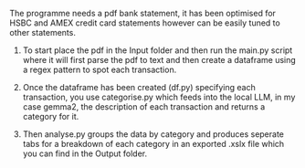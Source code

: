 The programme needs a pdf bank statement, it has been optimised for HSBC and AMEX credit card statements however can be easily tuned to other statements. 

1. To start place the pdf in the Input folder and then run the main.py script where it will first parse the pdf to text and then create a dataframe using a regex pattern to spot each transaction.

2. Once the dataframe has been created (df.py) specifying each transaction, you use categorise.py which feeds into the local LLM, in my case gemma2,  the description of each transaction and returns a category for it.

3. Then analyse.py groups the data by category and produces seperate tabs for a breakdown of each category in an exported .xslx file which you can find in the Output folder.

